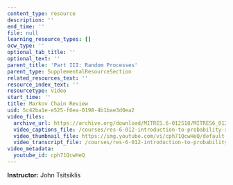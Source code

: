 ```yaml
---
content_type: resource
description: ''
end_time: ''
file: null
learning_resource_types: []
ocw_type: ''
optional_tab_title: ''
optional_text: ''
parent_title: 'Part III: Random Processes'
parent_type: SupplementalResourceSection
related_resources_text: ''
resource_index_text: ''
resourcetype: Video
start_time: ''
title: Markov Chain Review
uid: 5c42ba1e-e525-f6ea-0198-4b1bae3d0ea2
video_files:
  archive_url: https://archive.org/download/MITRES.6-012S18/MITRES6_012S18_L25-03_300k.mp4
  video_captions_file: /courses/res-6-012-introduction-to-probability-spring-2018/2675848db2fd5b9bb9b7ab37fe75cf9a_cph71QcwHeQ.vtt
  video_thumbnail_file: https://img.youtube.com/vi/cph71QcwHeQ/default.jpg
  video_transcript_file: /courses/res-6-012-introduction-to-probability-spring-2018/e5c1d8eb02886e23dc8026c7643ba49d_cph71QcwHeQ.pdf
video_metadata:
  youtube_id: cph71QcwHeQ
---
```


**Instructor:** John Tsitsiklis



